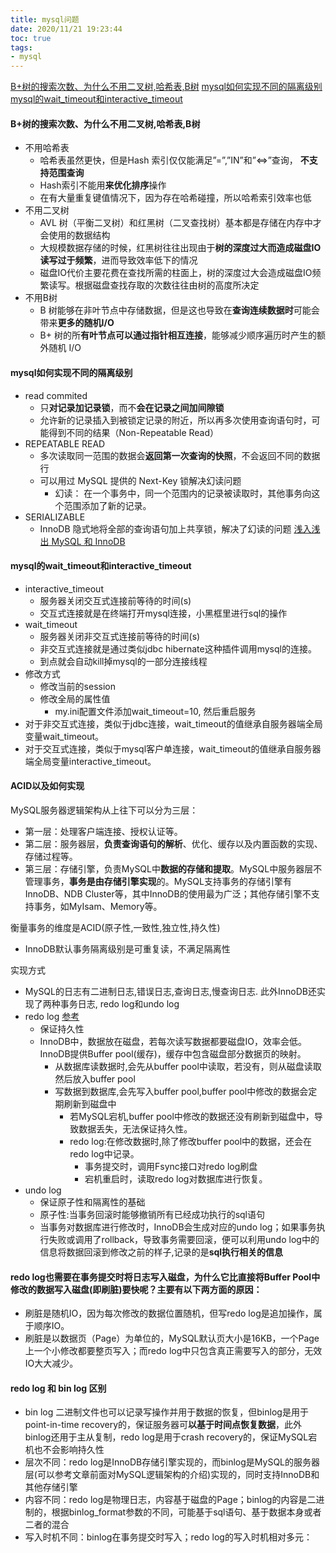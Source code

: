 ```yaml
---
title: mysql问题
date: 2020/11/21 19:23:44
toc: true
tags:
- mysql
---
```


[B+树的搜索次数、为什么不用二叉树,哈希表,B树](#b树的搜索次数为什么不用二叉树哈希表b树)
[mysql如何实现不同的隔离级别](#mysql如何实现不同的隔离级别)  
[mysql的wait_timeout和interactive_timeout](#mysql的wait_timeout和interactive_timeout)

<!--more-->

#### B+树的搜索次数、为什么不用二叉树,哈希表,B树
* 不用哈希表
  * 哈希表虽然更快，但是Hash 索引仅仅能满足”=”,”IN”和”<=>”查询， **不支持范围查询**
  * Hash索引不能用**来优化排序**操作
  * 在有大量重复键值情况下，因为存在哈希碰撞，所以哈希索引效率也低
* 不用二叉树
  * AVL 树（平衡二叉树）和红黑树（二叉查找树）基本都是存储在内存中才会使用的数据结构
  * 大规模数据存储的时候，红黑树往往出现由于**树的深度过大而造成磁盘IO读写过于频繁**，进而导致效率低下的情况
  * 磁盘IO代价主要花费在查找所需的柱面上，树的深度过大会造成磁盘IO频繁读写。根据磁盘查找存取的次数往往由树的高度所决定
* 不用B树
  * B 树能够在非叶节点中存储数据，但是这也导致在**查询连续数据时**可能会带来**更多的随机I/O**
  * B+ 树的所**有叶节点可以通过指针相互连接**，能够减少顺序遍历时产生的额外随机 I/O


#### mysql如何实现不同的隔离级别
* read commited
  * 只**对记录加记录锁**，而不**会在记录之间加间隙锁**
  * 允许新的记录插入到被锁定记录的附近，所以再多次使用查询语句时，可能得到不同的结果（Non-Repeatable Read）
* REPEATABLE READ
  * 多次读取同一范围的数据会**返回第一次查询的快照**，不会返回不同的数据行
  * 可以用过 MySQL 提供的 Next-Key 锁解决幻读问题
    * 幻读： 在一个事务中，同一个范围内的记录被读取时，其他事务向这个范围添加了新的记录。
* SERIALIZABLE 
  * InnoDB 隐式地将全部的查询语句加上共享锁，解决了幻读的问题
[浅入浅出 MySQL 和 InnoDB](https://draveness.me/mysql-innodb/)


#### mysql的wait_timeout和interactive_timeout
* interactive_timeout
  * 服务器关闭交互式连接前等待的时间(s)
  * 交互式连接就是在终端打开mysql连接，小黑框里进行sql的操作
* wait_timeout
  * 服务器关闭非交互式连接前等待的时间(s)
  * 非交互式连接就是通过类似jdbc hibernate这种插件调用mysql的连接。
  * 到点就会自动kill掉mysql的一部分连接线程
* 修改方式
  * 修改当前的session
  * 修改全局的属性值
    * my.ini配置文件添加wait_timeout=10, 然后重启服务
* 对于非交互式连接，类似于jdbc连接，wait_timeout的值继承自服务器端全局变量wait_timeout。
* 对于交互式连接，类似于mysql客户单连接，wait_timeout的值继承自服务器端全局变量interactive_timeout。


#### ACID以及如何实现
MySQL服务器逻辑架构从上往下可以分为三层：
* 第一层：处理客户端连接、授权认证等。
* 第二层：服务器层，**负责查询语句的解析**、优化、缓存以及内置函数的实现、存储过程等。
* 第三层：存储引擎，负责MySQL中**数据的存储和提取**。MySQL中服务器层不管理事务，**事务是由存储引擎实现**的。MySQL支持事务的存储引擎有InnoDB、NDB Cluster等，其中InnoDB的使用最为广泛；其他存储引擎不支持事务，如MyIsam、Memory等。


衡量事务的维度是ACID(原子性,一致性,独立性,持久性)
* InnoDB默认事务隔离级别是可重复读，不满足隔离性

实现方式
* MySQL的日志有二进制日志,错误日志,查询日志,慢查询日志. 此外InnoDB还实现了两种事务日志, redo log和undo log
* redo log [参考](https://www.cnblogs.com/kismetv/p/10331633.html)
  * 保证持久性
  * InnoDB中，数据放在磁盘，若每次读写数据都要磁盘IO，效率会低。InnoDB提供Buffer pool(缓存)，缓存中包含磁盘部分数据页的映射。
    * 从数据库读数据时,会先从buffer pool中读取，若没有，则从磁盘读取然后放入buffer pool
    * 写数据到数据库,会先写入buffer pool,buffer pool中修改的数据会定期刷新到磁盘中
      * 若MySQL宕机,buffer pool中修改的数据还没有刷新到磁盘中，导致数据丢失，无法保证持久性。
      * redo log:在修改数据时,除了修改buffer pool中的数据，还会在redo log中记录。
        * 事务提交时，调用Fsync接口对redo log刷盘
        * 宕机重启时，读取redo log对数据库进行恢复。
* undo log
  * 保证原子性和隔离性的基础
  * 原子性:当事务回滚时能够撤销所有已经成功执行的sql语句
  * 当事务对数据库进行修改时，InnoDB会生成对应的undo log；如果事务执行失败或调用了rollback，导致事务需要回滚，便可以利用undo log中的信息将数据回滚到修改之前的样子,记录的是**sql执行相关的信息**

#### redo log也需要在事务提交时将日志写入磁盘，为什么它比直接将Buffer Pool中修改的数据写入磁盘(即刷脏)要快呢？主要有以下两方面的原因：
* 刷脏是随机IO，因为每次修改的数据位置随机，但写redo log是追加操作，属于顺序IO。
* 刷脏是以数据页（Page）为单位的，MySQL默认页大小是16KB，一个Page上一个小修改都要整页写入；而redo log中只包含真正需要写入的部分，无效IO大大减少。

#### redo log 和 bin log 区别
* bin log 二进制文件也可以记录写操作并用于数据的恢复，但binlog是用于point-in-time recovery的，保证服务器可**以基于时间点恢复数据**，此外binlog还用于主从复制，redo log是用于crash recovery的，保证MySQL宕机也不会影响持久性
* 层次不同：redo log是InnoDB存储引擎实现的，而binlog是MySQL的服务器层(可以参考文章前面对MySQL逻辑架构的介绍)实现的，同时支持InnoDB和其他存储引擎
* 内容不同：redo log是物理日志，内容基于磁盘的Page；binlog的内容是二进制的，根据binlog_format参数的不同，可能基于sql语句、基于数据本身或者二者的混合
* 写入时机不同：binlog在事务提交时写入；redo log的写入时机相对多元：